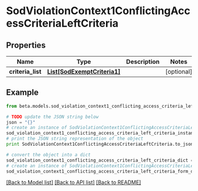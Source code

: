 # SodViolationContext1ConflictingAccessCriteriaLeftCriteria


## Properties
Name | Type | Description | Notes
------------ | ------------- | ------------- | -------------
**criteria_list** | [**List[SodExemptCriteria1]**](SodExemptCriteria1.md) |  | [optional] 

## Example

```python
from beta.models.sod_violation_context1_conflicting_access_criteria_left_criteria import SodViolationContext1ConflictingAccessCriteriaLeftCriteria

# TODO update the JSON string below
json = "{}"
# create an instance of SodViolationContext1ConflictingAccessCriteriaLeftCriteria from a JSON string
sod_violation_context1_conflicting_access_criteria_left_criteria_instance = SodViolationContext1ConflictingAccessCriteriaLeftCriteria.from_json(json)
# print the JSON string representation of the object
print SodViolationContext1ConflictingAccessCriteriaLeftCriteria.to_json()

# convert the object into a dict
sod_violation_context1_conflicting_access_criteria_left_criteria_dict = sod_violation_context1_conflicting_access_criteria_left_criteria_instance.to_dict()
# create an instance of SodViolationContext1ConflictingAccessCriteriaLeftCriteria from a dict
sod_violation_context1_conflicting_access_criteria_left_criteria_form_dict = sod_violation_context1_conflicting_access_criteria_left_criteria.from_dict(sod_violation_context1_conflicting_access_criteria_left_criteria_dict)
```
[[Back to Model list]](../README.md#documentation-for-models) [[Back to API list]](../README.md#documentation-for-api-endpoints) [[Back to README]](../README.md)


